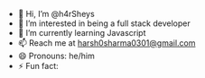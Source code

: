 - 👋 Hi, I’m @h4rSheys
- 👀 I’m interested in being a full stack developer
- 🌱 I’m currently learning Javascript
- 📫 Reach me at harsh0sharma0301@gmail.com
- 😄 Pronouns: he/him 
- ⚡ Fun fact: 

<!---
h4rSheys/h4rSheys is a ✨ special ✨ repository because its `README.md` (this file) appears on your GitHub profile.
You can click the Preview link to take a look at your changes.
--->
